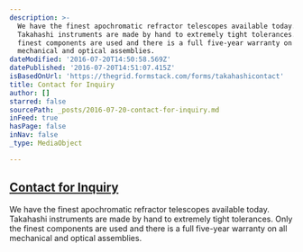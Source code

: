 ```yaml
---
description: >-
  We have the finest apochromatic refractor telescopes available today.
  Takahashi instruments are made by hand to extremely tight tolerances. Only the
  finest components are used and there is a full five-year warranty on all
  mechanical and optical assemblies.
dateModified: '2016-07-20T14:50:58.569Z'
datePublished: '2016-07-20T14:51:07.415Z'
isBasedOnUrl: 'https://thegrid.formstack.com/forms/takahashicontact'
title: Contact for Inquiry
author: []
starred: false
sourcePath: _posts/2016-07-20-contact-for-inquiry.md
inFeed: true
hasPage: false
inNav: false
_type: MediaObject

---
```

## [Contact for Inquiry][0]

We have the finest apochromatic refractor telescopes available today. Takahashi instruments are made by hand to extremely tight tolerances. Only the finest components are used and there is a full five-year warranty on all mechanical and optical assemblies.

[0]: https://thegrid.formstack.com/forms/takahashicontact

